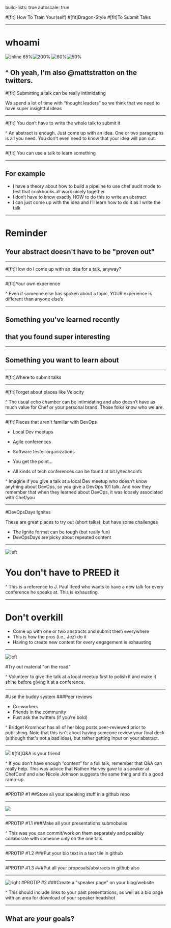 build-lists: true
autoscale: true

#[fit] How To Train Your(self)
#[fit]Dragon-Style
#[fit]To Submit Talks

---

# whoami

![inline 65%](images/chef.png)![200%](images/ado.png)
![60%](images/dodchi.png)![50%](images/licenseplate.jpg)

^ Oh yeah, I'm also @mattstratton on the twitters.
---

#[fit] Submitting a talk can be really intimidating

We spend a lot of time with “thought leaders” so we think that we need to have super insightful ideas

---

#[fit] You don’t have to write the whole talk to submit it

^ An abstract is enough. Just come up with an idea. One or two paragraphs is all you need. You don't even need to know that your idea will pan out.

---

#[fit] You can use a talk to learn something

---

## For example
- I have a theory about how to build a pipeline to use chef audit mode to test that cookbooks all work nicely together.
- I don’t have to know exactly HOW to do this to write an abstract
- I can just come up with the idea and I’ll learn how to do it as I write the talk

---
# Reminder
## Your abstract doesn't have to be "proven out"

---
#[fit]How do I come up with an idea for a talk, anyway?

---
#[fit]Your own experience

^ Even if someone else has spoken about a topic, YOUR experience is different than anyone else’s

---
## Something you've learned recently
## that you found super interesting

---
## Something you want to learn about

---
#[fit]Where to submit talks

---
#[fit]Forget about places like Velocity

^ The usual echo chamber can be intimidating and also doesn’t have as much value for Chef or your personal brand. Those folks know who we are.

---
#[fit]Places that aren't familiar with DevOps

- Local Dev meetups

- Agile conferences

- Software tester organizations

- You get the point...

- All kinds of tech conferences can be found at bit.ly/techconfs

^  Imagine if you give a talk at a local Dev meetup who doesn’t know anything about DevOps, so you give a DevOps 101 talk. And now they remember that when they learned about DevOps, it was loosely associated with Chef/you

---

#DevOpsDays Ignites

These are great places to try out (short talks), but have some challenges

- The Ignite format can be tough (but really fun)
- DevOpsDays are picky about repeated content

---

![left](images/paul.jpg)

# You don't have to PREED it

^ This is a reference to J. Paul Reed who wants to have a new talk for every conference he speaks at. This is exhausting.

---

# Don't overkill

- Come up with one or two abstracts and submit them everywhere
- This is how the pros (i.e., Jez) do it
- Having to create new content for every engagement is exhausting

---

![left](images/seinfeld.jpg)

#Try out material "on the road"

^ Volunteer to give the talk at a local meetup first to polish it and make it shine before giving it at a conference.

---
#Use the buddy system
###Peer reviews
- Co-workers
- Friends in the community
- Fust ask the twitters (if you're bold)

^ Bridget Kromhout has all of her blog posts peer-reviewed prior to publishing. Note that this isn't about having someone review your final deck (although that's not a bad idea), but rather getting input on your abstract.

---
![](images/audience.jpg)
#[fit]Q&A is your friend

^ If you don’t have enough “content” for a full talk, remember that Q&A can really help. This was advice that Nathen Harvey gave to a speaker at ChefConf and also Nicole Johnson suggests the same thing and it’s a good ramp-up.

---
#PROTIP #1
##Store all your speaking stuff in a github repo

___
![](images/github.png)

---
#PROTIP #1.1
###Make all your presentations submobules

^ This was you can commit/work on them separately and possibly collaborate with someone only on the one talk.

---
#PROTIP #1.2
###Put your bio text in a text tile in github

---
#PROTIP #1.3
###Put all your proposals/abstracts in github also

---
![right](images/bridget.png)
#PROTIP #2
###Create a "speaker page" on your blog/website

^ This should include links to your past presentations, as well as a bio page with an area for download of your speaker headshot

---

## What are *your* goals?
